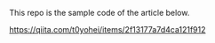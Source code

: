 This repo is the sample code of the article below.

https://qiita.com/t0yohei/items/2f13177a7d4ca121f912
